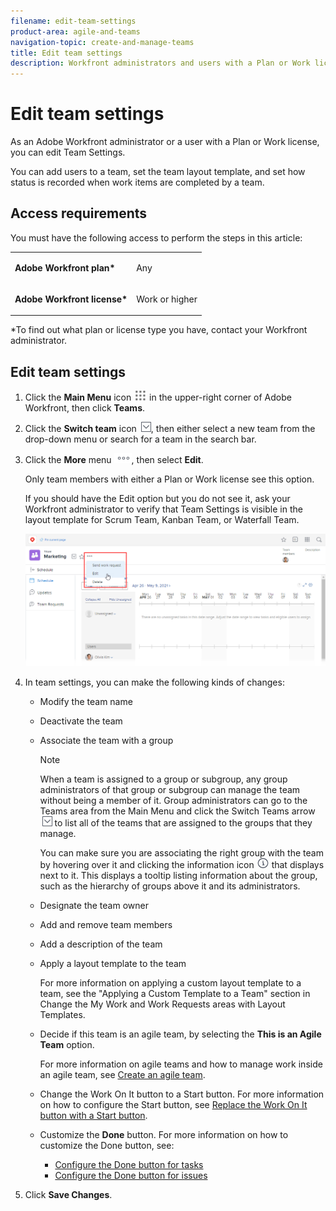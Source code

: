 ```yaml
---
filename: edit-team-settings
product-area: agile-and-teams
navigation-topic: create-and-manage-teams
title: Edit team settings
description: Workfront administrators and users with a Plan or Work license can edit Team Settings.
---
```


# Edit team settings

As an Adobe Workfront administrator or a user with a Plan or Work license, you can edit Team Settings.

You can add users to a team, set the team layout template, and set how status is recorded when work items are completed by a team.

## Access requirements

You must have the following access to perform the steps in this article:

<table style="table-layout:auto"> 
 <col> 
 </col> 
 <col> 
 </col> 
 <tbody> 
  <tr> 
   <td role="rowheader"><strong>Adobe Workfront plan*</strong></td> 
   <td> <p>Any</p> </td> 
  </tr> 
  <tr> 
   <td role="rowheader"><strong>Adobe Workfront license*</strong></td> 
   <td> <p>Work or higher</p> </td> 
  </tr> 
 </tbody> 
</table>

&#42;To find out what plan or license type you have, contact your Workfront administrator.

## Edit team settings

1. Click the **Main Menu** icon ![](assets/main-menu-icon.png) in the upper-right corner of Adobe Workfront, then click **Teams**.

1. Click the **Switch team** icon ![Switch team icon](assets/switch-team-icon.png), then either select a new team from the drop-down menu or search for a team in the search bar.

1. Click the **More** menu ![](assets/more-icon.png), then select **Edit**.

   Only team members with either a Plan or Work license see this option. 
    
   If you should have the Edit option but you do not see it, ask your Workfront administrator to verify that Team Settings is visible in the layout template for Scrum Team, Kanban Team, or Waterfall Team.

   ![](assets/edit-team-settings-1.png)

1. In team settings, you can make the following kinds of changes:

   * Modify the team name
   * Deactivate the team
   * Associate the team with a group

     >[!NOTE]
     >
     >When a team is assigned to a group or subgroup, any group administrators of that group or subgroup can manage the team without being a member of it. Group administrators can go to the Teams area from the Main Menu and click the Switch Teams arrow ![Switch team icon](assets/switch-team-icon.png) to list all of the teams that are assigned to the groups that they manage.

     You can make sure you are associating the right group with the team by hovering over it and clicking the information icon ![](assets/info-icon.png) that displays next to it. This displays a tooltip listing information about the group, such as the hierarchy of groups above it and its administrators.
   
   * Designate the team owner
   * Add and remove team members
   * Add a description of the team
   * Apply a layout template to the team

     For more information on applying a custom layout template to a team, see the "Applying a Custom Template to a Team" section in Change the My Work and Work Requests areas with Layout Templates.
   
   * Decide if this team is an agile team, by selecting the **This is an Agile Team** option.

     For more information on agile teams and how to manage work inside an agile team, see [Create an agile team](../../agile/get-started-with-agile-in-workfront/create-an-agile-team.md).
   
   * Change the Work On It button to a Start button. For more information on how to configure the Start button, see [Replace the Work On It button with a Start button](../../people-teams-and-groups/create-and-manage-teams/work-on-it-button-to-start-button.md).
   * Customize the **Done** button. For more information on how to customize the Done button, see:

      * [Configure the Done button for tasks](../../people-teams-and-groups/create-and-manage-teams/configure-the-done-button-for-tasks.md) 
      * [Configure the Done button for issues](../../people-teams-and-groups/create-and-manage-teams/configure-the-done-button-for-issues.md)

1. Click **Save Changes**.

